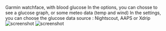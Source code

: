 Garmin watchface, with blood glucose
In the options, you can chosse to see a glucose graph, or some meteo data (temp and wind)
In the settings, you can choose the glucose data source : Nightscout, AAPS or Xdrip
![screenshot](/écran1.jpg)
![screenshot](/écran2.jpg)
